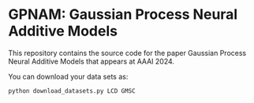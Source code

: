 # GPNAM: Gaussian Process Neural Additive Models

This repository contains the source code for the paper Gaussian Process Neural Additive Models that appears at AAAI 2024. 

You can download your data sets as:
```
python download_datasets.py LCD GMSC
```
